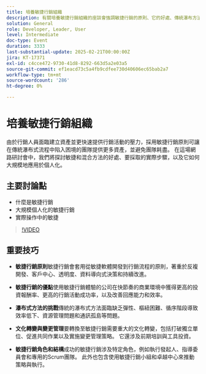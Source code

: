 ```yaml
---
title: 培養敏捷行銷組織
description: 有關培養敏捷行銷組織的座談會強調敏捷行銷的原則、它的好處、傳統瀑布方法的挑戰、文化轉變和變更管理的需要，以及成功的敏捷行銷所必須的角色和結構。
solution: General
role: Developer, Leader, User
level: Intermediate
doc-type: Event
duration: 3333
last-substantial-update: 2025-02-21T00:00:00Z
jira: KT-17371
exl-id: c4cce472-9730-41d8-8292-663d5a2e03a5
source-git-commit: ef1eacd73c5a4fb9cdfee730d40606ec65bab2a7
workflow-type: tm+mt
source-wordcount: '286'
ht-degree: 0%

---
```


# 培養敏捷行銷組織

由於行銷人員面臨建立資產並更快速提供行銷活動的壓力，採用敏捷行銷原則可讓在傳統瀑布式流程中陷入困境的團隊提供更多資產，並避免團隊耗盡。 在這場網路研討會中，我們將探討敏捷和混合方法的好處、要採取的實際步驟，以及它如何大規模地應用於個人化。

## 主要討論點

* 什麼是敏捷行銷
* 大規模個人化的敏捷行銷
* 實際操作中的敏捷

>[!VIDEO](https://video.tv.adobe.com/v/3444450/?learn=on&enablevpops)

## 重要技巧

* **敏捷行銷原則**&#x200B;敏捷行銷會套用從敏捷軟體開發到行銷流程的原則，著重於反複開發、客戶中心、透明度、資料導向式決策和持續改進。

* **敏捷行銷的優點**&#x200B;使用敏捷行銷體驗的公司在快節奏的商業環境中獲得更高的投資報酬率、更高的行銷活動成功率，以及改善回應能力和效率。

* **瀑布式方法的挑戰**&#x200B;傳統的瀑布式方法面臨缺乏彈性、樞紐困難、循序階段導致效率低下、資源管理問題和通訊孤島等問題。

* **文化轉變與變更管理**&#x200B;要轉換至敏捷行銷需要重大的文化轉變，包括打破獨立單位、促進共同作業以及實施變更管理策略。 它還涉及前期培訓與工具投資。

* **敏捷行銷角色和結構**&#x200B;成功的敏捷行銷涉及特定角色，例如執行發起人、指導委員會和專用的Scrum團隊。 此外也包含使用敏捷行銷小組和卓越中心來推動策略與執行。

